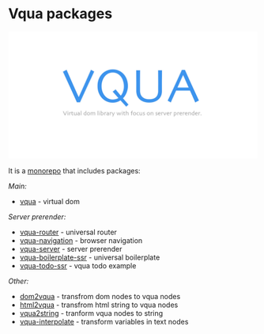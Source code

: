 # Vqua packages

![Image of Yaktocat](https://raw.githubusercontent.com/sterjakovigor/vqua/master/logo.jpg)

It is a [monorepo](https://github.com/lerna/lerna) that includes packages:

*Main:*
- [vqua](https://github.com/sterjakovigor/vqua/tree/master/packages/vqua) - virtual dom

*Server prerender:*
- [vqua-router](https://github.com/sterjakovigor/vqua/tree/master/packages/vqua-router) - universal router
- [vqua-navigation](https://github.com/sterjakovigor/vqua/tree/master/packages/vqua-navigation) - browser navigation
- [vqua-server](https://github.com/sterjakovigor/vqua/tree/master/packages/vqua-server) - server prerender
- [vqua-boilerplate-ssr](https://github.com/sterjakovigor/vqua/tree/master/packages/vqua-boilerplate-ssr) - universal boilerplate
- [vqua-todo-ssr](https://github.com/sterjakovigor/vqua/tree/master/packages/vqua-todo-ssr) - vqua todo example

*Other:*
- [dom2vqua](https://github.com/sterjakovigor/vqua/tree/master/packages/dom2vqua) - transfrom dom nodes to vqua nodes
- [html2vqua](https://github.com/sterjakovigor/vqua/tree/master/packages/html2vqua) - transfrom html string to vqua nodes
- [vqua2string](https://github.com/sterjakovigor/vqua/tree/master/packages/vqua2string) - tranform vqua nodes to string
- [vqua-interpolate](https://github.com/sterjakovigor/vqua/tree/master/packages/vqua-interpolate) - transform variables in text nodes
